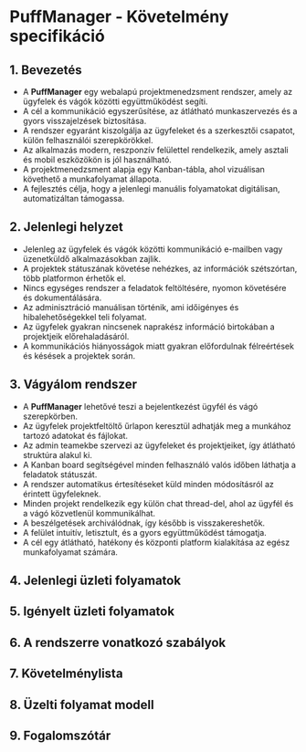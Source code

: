 # PuffManager - Követelmény specifikáció

## 1. Bevezetés
* A **PuffManager** egy webalapú projektmenedzsment rendszer, amely az ügyfelek és vágók közötti együttműködést segíti.
* A cél a kommunikáció egyszerűsítése, az átlátható munkaszervezés és a gyors visszajelzések biztosítása.
* A rendszer egyaránt kiszolgálja az ügyfeleket és a szerkesztői csapatot, külön felhasználói szerepkörökkel.
* Az alkalmazás modern, reszponzív felülettel rendelkezik, amely asztali és mobil eszközökön is jól használható.
* A projektmenedzsment alapja egy Kanban-tábla, ahol vizuálisan követhető a munkafolyamat állapota.
* A fejlesztés célja, hogy a jelenlegi manuális folyamatokat digitálisan, automatizáltan támogassa.
## 2. Jelenlegi helyzet
* Jelenleg az ügyfelek és vágók közötti kommunikáció e-mailben vagy üzenetküldő alkalmazásokban zajlik.
* A projektek státuszának követése nehézkes, az információk szétszórtan, több platformon érhetők el.
* Nincs egységes rendszer a feladatok feltöltésére, nyomon követésére és dokumentálására.
* Az adminisztráció manuálisan történik, ami időigényes és hibalehetőségekkel teli folyamat.
* Az ügyfelek gyakran nincsenek naprakész információ birtokában a projektjeik előrehaladásáról.
* A kommunikációs hiányosságok miatt gyakran előfordulnak félreértések és késések a projektek során.
## 3. Vágyálom rendszer
* A **PuffManager** lehetővé teszi a bejelentkezést ügyfél és vágó szerepkörben.
* Az ügyfelek projektfeltöltő űrlapon keresztül adhatják meg a munkához tartozó adatokat és fájlokat.
* Az admin teamekbe szervezi az ügyfeleket és projektjeiket, így átlátható struktúra alakul ki.
* A Kanban board segítségével minden felhasználó valós időben láthatja a feladatok státuszát.
* A rendszer automatikus értesítéseket küld minden módosításról az érintett ügyfeleknek.
* Minden projekt rendelkezik egy külön chat thread-del, ahol az ügyfél és a vágó közvetlenül kommunikálhat.
* A beszélgetések archiválódnak, így később is visszakereshetők.
* A felület intuitív, letisztult, és a gyors együttműködést támogatja.
* A cél egy átlátható, hatékony és központi platform kialakítása az egész munkafolyamat számára.
## 4. Jelenlegi üzleti folyamatok

## 5. Igényelt üzleti folyamatok

## 6. A rendszerre vonatkozó szabályok

## 7. Követelménylista

## 8. Üzelti folyamat modell

## 9. Fogalomszótár
